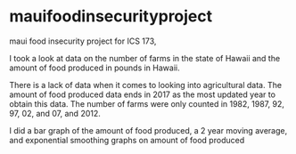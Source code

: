 # mauifoodinsecurityproject
maui food insecurity project for ICS 173, 

I took a look at data on the number of farms in the state of Hawaii and the amount of food produced in pounds in Hawaii. 

There is a lack of data when it comes to looking into agricultural data. The amount of food produced data ends in 2017 as the most updated year to obtain this data. The number of farms were only counted in 1982, 1987, 92, 97, 02, and 07, and 2012.

I did a bar graph of the amount of food produced, a 2 year moving average, and exponential smoothing graphs on amount of food produced


